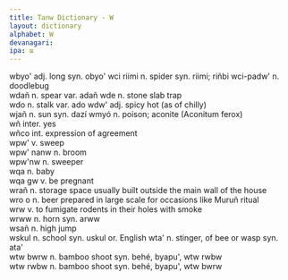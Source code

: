 ```yaml
---
title: Tanw Dictionary - W
layout: dictionary
alphabet: W
devanagari: 
ipa: ɯ
---
```


wbyo'	adj.	long	syn.	obyo'
wci riimi	n.	spider	syn.	riimi; riñbi
wci-padw'	n.	doodlebug		
wdañ	n.	spear	var.	adañ
wde	n.	stone slab trap		
wdo	n.	stalk	var.	ado
wdw'	adj.	spicy hot (as of chilly)		
wjañ	n.	sun	syn.	dazí
wmyó	n.	poison; aconite (Aconitum ferox)		
wñ	inter.	yes		
wñco	int.	expression of agreement		
wpw'	v.	sweep		
wpw' nanw	n.	broom		
wpw'nw	n.	sweeper		
wqa	n.	baby		
wqa gw	v.	be pregnant		
wrañ	n.	storage space usually built outside the main wall of the house				
wro o	n.	beer prepared in large scale for occasions like Muruñ ritual				
wrw	v.	to fumigate rodents in their holes with smoke				
wrww	n.	horn	syn.	arww		
wsañ	n.	high jump				
wskul	n.	school	syn.	uskul	or.	English
wta'	n.	stinger, of bee or wasp	syn.	ata'		
wtw bwrw	n.	bamboo shoot	syn.	behé, byapu', wtw rwbw		
wtw rwbw	n.	bamboo shoot	syn.	behé, byapu', wtw bwrw		
